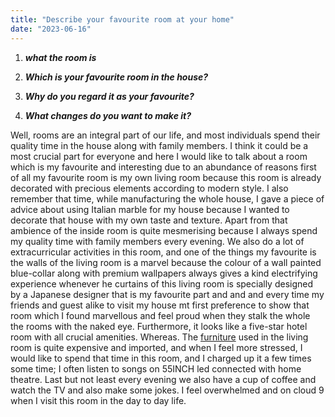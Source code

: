```yaml
---
title: "Describe your favourite room at your home"
date: "2023-06-16"
---
```


1. _**what the room is**_

3. _**Which is your favourite room in the house?**_

5. _**Why do you regard it as your favourite?**_

7. _**What changes do you want to make it?**_

Well, rooms are an integral part of our life, and most individuals spend their quality time in the house along with family members. I think it could be a most crucial part for everyone and here I would like to talk about a room which is my favourite and interesting due to an abundance of reasons first of all my favourite room is my own living room because this room is already decorated with precious elements according to modern style. I also remember that time, while manufacturing the whole house, I gave a piece of advice about using Italian marble for my house because I wanted to decorate that house with my own taste and texture. Apart from that ambience of the inside room is quite mesmerising because I always spend my quality time with family members every evening. We also do a lot of extracurricular activities in this room, and one of the things my favourite is the walls of the living room is a marvel because the colour of a wall painted blue-collar along with premium wallpapers always gives a kind electrifying experience whenever he curtains of this living room is specially designed by a Japanese designer that is my favourite part and and and every time my friends and guest alike to visit my house mt first preference to show that room which I found marvellous and feel proud when they stalk the whole the rooms with the naked eye. Furthermore, it looks like a five-star hotel room with all crucial amenities. Whereas. The [furniture](https://ieltsfever.org/describe-a-piece-or-a-set-of-furniture-you-have-seen-or-you-use/) used in the living room is quite expensive and imported, and when I feel more stressed, I would like to spend that time in this room, and I charged up it a few times some time; I often listen to songs on 55INCH led connected with home theatre. Last but not least every evening we also have a cup of coffee and watch the TV and also make some jokes. I feel overwhelmed and on cloud 9 when I visit this room in the day to day life.
